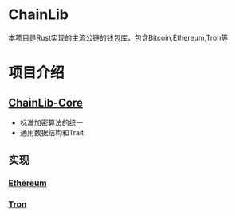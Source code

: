# ChainLib
本项目是Rust实现的主流公链的钱包库，包含Bitcoin,Ethereum,Tron等

# 项目介绍

## [ChainLib-Core](core/README.md)
* 标准加密算法的统一
* 通用数据结构和Trait

## 实现
### [Ethereum](ethereum/README.md)
### [Tron](Tron/README.md)

